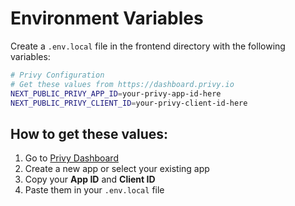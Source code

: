 # Environment Variables

Create a `.env.local` file in the frontend directory with the following variables:

```bash
# Privy Configuration
# Get these values from https://dashboard.privy.io
NEXT_PUBLIC_PRIVY_APP_ID=your-privy-app-id-here
NEXT_PUBLIC_PRIVY_CLIENT_ID=your-privy-client-id-here
```

## How to get these values:

1. Go to [Privy Dashboard](https://dashboard.privy.io)
2. Create a new app or select your existing app
3. Copy your **App ID** and **Client ID**
4. Paste them in your `.env.local` file
